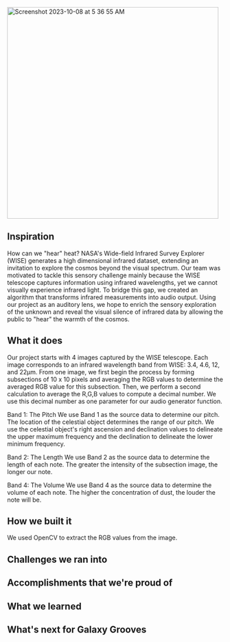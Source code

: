 <img width="492" alt="Screenshot 2023-10-08 at 5 36 55 AM" src="https://github.com/GalaxyGrooves/.github/assets/57195399/1f3142ee-6efd-4707-9ca9-40a8576d2321">

## Inspiration
How can we "hear" heat? NASA's Wide-field Infrared Survey Explorer (WISE) generates a high dimensional infrared dataset, extending an invitation to explore the cosmos beyond the visual spectrum. Our team was motivated to tackle this sensory challenge mainly because the WISE telescope captures information using infrared wavelengths, yet we cannot visually experience infrared light. To bridge this gap, we created an algorithm that transforms infrared measurements into audio output. Using our project as an auditory lens, we hope to enrich the sensory exploration of the unknown and reveal the visual silence of infrared data by allowing the public to "hear" the warmth of the cosmos.

## What it does
Our project starts with 4 images captured by the WISE telescope. Each image corresponds to an infrared wavelength band from WISE: 3.4, 4.6, 12, and 22μm. From one image, we first begin the process by forming subsections of 10 x 10 pixels and averaging the RGB values to determine the averaged RGB value for this subsection. Then, we perform a second calculation to average the R,G,B values to compute a decimal number. We use this decimal number as one parameter for our audio generator function.

Band 1: The Pitch
We use Band 1 as the source data to determine our pitch. The location of the celestial object determines the range of our pitch. We use the celestial object's right ascension and declination values to delineate the upper maximum frequency and the declination to delineate the lower minimum frequency.

Band 2: The Length
We use Band 2 as the source data to determine the length of each note. The greater the intensity of the subsection image, the longer our note.

Band 4: The Volume
We use Band 4 as the source data to determine the volume of each note. The higher the concentration of dust, the louder the note will be.

## How we built it
We used OpenCV to extract the RGB values from the image.

## Challenges we ran into

## Accomplishments that we're proud of

## What we learned

## What's next for Galaxy Grooves
